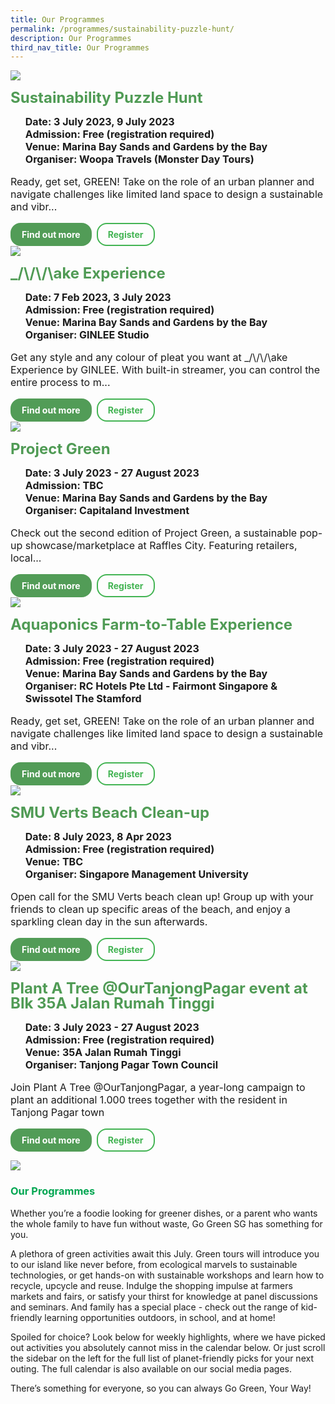 ```yaml
---
title: Our Programmes
permalink: /programmes/sustainability-puzzle-hunt/
description: Our Programmes
third_nav_title: Our Programmes
---
```

<style>
	.row {
		gap: 1rem;
		flex-wrap: wrap;
	}
	
	.programmes__item {
		flex: 0 1 calc(33% - 0.5rem) !important;
	}
	
	.programmes > img {
		width: 100%;
	}
	
	.programmes__item > h2 {
		color: black;
		font-size: 1.5rem;
		line-height: 1.5rem;
		margin: 1rem 0 0.5rem;
		font-weight: bold;
		color: #509b55;
	}
	
	.programmes__item__detail > ul {
		display: flex;
		flex-direction: column;
		list-style-type: none;
		margin: 1rem 0;
	}
	
	.programmes__item__detail > ul > li {
		margin: 0;
		font-size: 1rem;
		line-height: 1.25;
	}
	
	.programmes__item__detail > ul > li:last-child {
		margin: 0;
	}
	
	.programmes__item__body > p {
		font-size: 1rem;
		line-height: 1.25;
	}
	
	.programmes__item__actions {
		display: flex;
		align-items: center;
		margin-top: 1rem;
		gap: 0.5rem;
	}
	
	.programmes__item__actions > a {
		border: 2px solid black;
		padding: 0.5rem 1rem;
		height: fit-content;
		border-radius: 1rem;
		background-color: transparent;
		cursor: pointer;
		font-weight: bold;
	}
	
	.programmes__item__actions > .button-primary {
		background-color: #529c57;
		border: 2px solid #529c57;
		color: white !important;
	}
	
	.programmes__item__actions > .button-secondary {
		border: 2px solid #43b453;
		color: #43b453 !important;
	}
</style>

<div class="row">
	<div class="programmes__item col is-one-third">
		<img src="/images/Programmes/sustainability-puzzle-hunt.png">
		<h2>Sustainability Puzzle Hunt</h2>
		<div class="programmes__item__detail">
			<ul>
				<li><strong>Date: 3 July 2023, 9 July 2023</strong></li>
				<li><strong>Admission: Free (registration required)</strong></li>
				<li><strong>Venue: Marina Bay Sands and Gardens by the Bay</strong></li>
				<li><strong>Organiser: Woopa Travels (Monster Day Tours)</strong></li>
			</ul>
		</div>
		<div class="programmes__item__body">
			<p>Ready, get set, GREEN! Take on the role of an urban planner and navigate challenges like limited land space to  design a sustainable and vibr...
		</p></div>
		<div class="programmes__item__actions">
			<a class="button-primary">Find out more</a>
			<a class="button-secondary">Register</a>
		</div>
	</div>
	<div class="programmes__item col is-one-third">
				<img src="/images/Programmes/make-experience.png">
		<h2>_/\/\/\ake Experience</h2>
		<div class="programmes__item__detail">
			<ul>
				<li><strong>Date: 7 Feb 2023, 3 July 2023</strong></li>
				<li><strong>Admission: Free (registration required)</strong></li>
				<li><strong>Venue: Marina Bay Sands and Gardens by the Bay</strong></li>
				<li><strong>Organiser: GINLEE Studio</strong></li>
			</ul>
		</div>
		<div class="programmes__item__body">
			<p>Get any style and any colour of pleat you want at _/\/\/\ake Experience by GINLEE. With built-in streamer, you can control the entire process to m...
		</p></div>
		<div class="programmes__item__actions">
				<a class="button-primary">Find out more</a>
			<a class="button-secondary">Register</a>
		</div>
	</div>
	<div class="programmes__item col is-one-third">
				<img src="/images/Programmes/project-green.png">
		<h2>Project Green</h2>
		<div class="programmes__item__detail">
			<ul>
				<li><strong>Date: 3 July 2023 - 27 August 2023</strong></li>
				<li><strong>Admission: TBC</strong></li>
				<li><strong>Venue: Marina Bay Sands and Gardens by the Bay</strong></li>
				<li><strong>Organiser: Capitaland Investment</strong></li>
			</ul>
		</div>
		<div class="programmes__item__body">
			<p>Check out the second edition of Project Green, a sustainable pop-up showcase/marketplace at Raffles City. Featuring retailers, local...
		</p></div>
		<div class="programmes__item__actions">
			<a class="button-primary">Find out more</a>
			<a class="button-secondary">Register</a>
		</div>
	</div>
	<div class="programmes__item col is-one-third">
				<img src="/images/Programmes/aquaponic.png">
		<h2>Aquaponics Farm-to-Table Experience</h2>
		<div class="programmes__item__detail">
			<ul>
				<li><strong>Date: 3 July 2023 - 27 August 2023</strong></li>
				<li><strong>Admission: Free (registration required)</strong></li>
				<li><strong>Venue: Marina Bay Sands and Gardens by the Bay</strong></li>
				<li><strong>Organiser: RC Hotels Pte Ltd - Fairmont Singapore &amp; Swissotel The Stamford</strong></li>
			</ul>
		</div>
		<div class="programmes__item__body">
			<p>Ready, get set, GREEN! Take on the role of an urban planner and navigate challenges like limited land space to design a sustainable and vibr...
		</p></div>
		<div class="programmes__item__actions">
			<a class="button-primary">Find out more</a>
			<a class="button-secondary">Register</a>
		</div>
	</div>
	<div class="programmes__item col is-one-third">
				<img src="/images/Programmes/clean-up.png">
		<h2>SMU Verts Beach Clean-up</h2>
		<div class="programmes__item__detail">
			<ul>
				<li><strong>Date: 8 July 2023, 8 Apr 2023</strong></li>
				<li><strong>Admission: Free (registration required)</strong></li>
				<li><strong>Venue: TBC</strong></li>
				<li><strong>Organiser: Singapore Management University</strong></li>
			</ul>
		</div>
		<div class="programmes__item__body">
			<p>Open call for the SMU Verts beach clean up! Group up with your friends to clean up specific areas of the beach, and enjoy a sparkling clean day in the sun afterwards.
		</p></div>
		<div class="programmes__item__actions">
			<a class="button-primary">Find out more</a>
			<a class="button-secondary">Register</a>
		</div>
	</div>
	<div class="programmes__item col is-one-third">
				<img src="/images/Programmes/plant-a-tree.png">
		<h2>Plant A Tree @OurTanjongPagar event at Blk 35A Jalan Rumah Tinggi</h2>
		<div class="programmes__item__detail">
			<ul>
				<li><strong>Date: 3 July 2023 - 27 August 2023</strong></li>
				<li><strong>Admission: Free (registration required)</strong></li>
				<li><strong>Venue: 35A Jalan Rumah Tinggi</strong></li>
				<li><strong>Organiser: Tanjong Pagar Town Council</strong></li>
			</ul>
		</div>
		<div class="programmes__item__body">
			<p>Join Plant A Tree @OurTanjongPagar, a year-long campaign to plant an additional 1.000 trees together with the resident in Tanjong Pagar town
		</p></div>
		<div class="programmes__item__actions">
			<a class="button-primary">Find out more</a>
			<a class="button-secondary">Register</a>
		</div>
	</div>
</div>

![](/images/our-programmes.png)
### <span class="tx-green">Our Programmes</span>

Whether you’re a foodie looking for greener dishes, or a parent who wants the whole family to have fun without waste, Go Green SG has something for you.

A plethora of green activities await this July. Green tours will introduce you to our island like never before, from ecological marvels to sustainable technologies, or get hands-on with sustainable workshops and learn how to recycle, upcycle and reuse. Indulge the shopping impulse at farmers markets and fairs, or satisfy your thirst for knowledge at panel discussions and seminars. And family has a special place - check out the range of kid-friendly learning opportunities outdoors, in school, and at home!

Spoiled for choice? Look below for weekly highlights, where we have picked out activities you absolutely cannot miss in the calendar below. Or just scroll the sidebar on the left for the full list of planet-friendly picks for your next outing. The full calendar is also available on our social media pages.

There’s something for everyone, so you can always Go Green, Your Way!

<style>
	.tx-green { color: #00A651; }
	.tx-light-green { color: #A9CB5A; }
	.tx-dark-green { color: #52A057; }
	.tx-blue { color: #71B4DA; }
	.tx-gray { color: #9B9B9B; }
	.tx-brown { color: #8B572A; }
</style>
